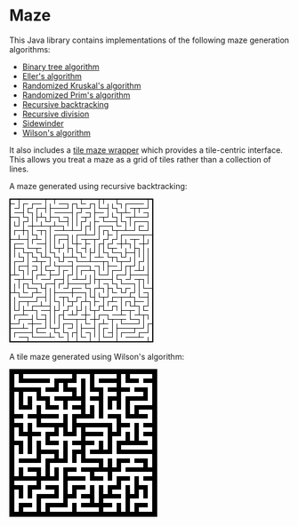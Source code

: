 Maze
====

This Java library contains implementations of the following maze generation algorithms:

* [Binary tree algorithm](src/maze/BinaryTreeMaze.java)
* [Eller's algorithm](src/maze/Ellers.java)
* [Randomized Kruskal's algorithm](src/maze/RandomizedKruskals.java)
* [Randomized Prim's algorithm](src/maze/RandomizedPrims.java)
* [Recursive backtracking](src/maze/RecursiveBacktracker.java)
* [Recursive division](src/maze/RecursiveDivider.java)
* [Sidewinder](src/maze/Sidewinder.java)
* [Wilson's algorithm](src/maze/Wilsons.java)

It also includes a [tile maze wrapper](src/maze/TileMaze.java) which provides a tile-centric interface. This allows you treat a maze as a grid of tiles rather than a collection of lines.

A maze generated using recursive backtracking:

![Screenshot](recursive_backtracker.png)

A tile maze generated using Wilson's algorithm:

![Screenshot](wilsons.png)
